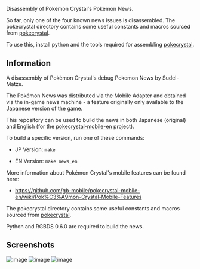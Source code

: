 Disassembly of Pokemon Crystal's Pokemon News.

So far, only one of the four known news issues is disassembled.
The pokecrystal directory contains some useful constants and macros sourced from [pokecrystal].

To use this, install python and the tools required for assembling [pokecrystal].

[pokecrystal]: https://github.com/pret/pokecrystal


## Information 

A disassembly of Pokémon Crystal's debug Pokemon News by Sudel-Matze.

The Pokémon News was distributed via the Mobile Adapter and obtained via the in-game news machine - a feature originally only available to the Japanese version of the game.

This repository can be used to build the news in both Japanese (original) and English (for the [pokecrystal-mobile-en] project).

To build a specific version, run one of these commands:

- JP Version:   `make`

- EN Version:	`make news_en` 


More information about Pokémon Crystal's mobile features can be found here:
- https://github.com/gb-mobile/pokecrystal-mobile-en/wiki/Pok%C3%A9mon-Crystal-Mobile-Features


The pokecrystal directory contains some useful constants and macros sourced from [pokecrystal].

Python and RGBDS 0.6.0 are required to build the news.


## Screenshots

![image](https://user-images.githubusercontent.com/110418063/224474245-8dfde40e-095e-4c0a-9d1b-dcd350587f7c.png)
![image](https://user-images.githubusercontent.com/110418063/224476334-51b2bcee-6303-4423-babc-83039f2e41fe.png)
![image](https://user-images.githubusercontent.com/110418063/224476315-efbb4495-7870-442e-aebe-922d002db09d.png)


[pokecrystal-mobile-en]: https://github.com/gb-mobile/pokecrystal-mobile-en
[pokecrystal]: https://github.com/pret/pokecrystal
